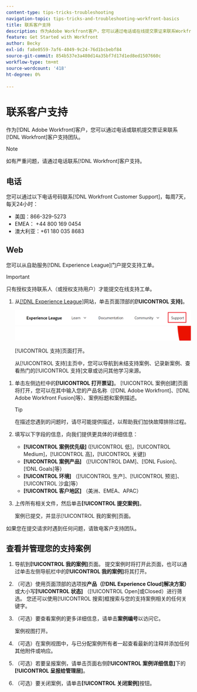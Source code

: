 ```yaml
---
content-type: tips-tricks-troubleshooting
navigation-topic: tips-tricks-and-troubleshooting-workfront-basics
title: 联系客户支持
description: 作为Adobe Workfront客户，您可以通过电话或在线提交票证来联系Workfront客户支持团队。 本文包括联系客户支持以及查看和管理支持案例的说明。
feature: Get Started with Workfront
author: Becky
exl-id: fa8e0559-7af6-4049-9c24-76d1bcbebf84
source-git-commit: 854b537e3a480d14a35bf7d17d1ed8ed1507660c
workflow-type: tm+mt
source-wordcount: '418'
ht-degree: 0%

---
```


# 联系客户支持

<!--Audited: 12/2023-->

<!--
<p>(We need to keep this as a standalone article. It is linked in multiple articles and FAQs.)</p>
-->

作为[!DNL Adobe Workfront]客户，您可以通过电话或联机提交票证来联系[!DNL Workfront]客户支持团队。

>[!NOTE]
>
>如有严重问题，请通过电话联系[!DNL Workfront]客户支持。

## 电话

您可以通过以下电话号码联系[!DNL Workfront Customer Support]，每周7天，每天24小时：

* 美国：866-329-5273
* EMEA： +44 800 169 0454
* 澳大利亚：+61 180 035 8683

<!--Old numbers - before 2/10/2025:

* US: 844-306-HELP(4357)
* EMEA: +44 1256 274200
* Australia: +61 1800 849259

-->

## Web

您可以从自助服务[!DNL Experience League]门户提交支持工单。

>[!IMPORTANT]
>
>只有授权支持联系人（或授权支持用户）才能提交在线支持工单。


1. 从[[!DNL Experience League]](https://experienceleague.adobe.com)网站，单击页面顶部的&#x200B;**[!UICONTROL 支持]**。

   ![](assets/experience-league-top-navigation-with-support-highlighted.png)

   [!UICONTROL 支持]页面打开。

   从[!UICONTROL 支持]主页中，您可以导航到未结支持案例、记录新案例、查看热门的[!UICONTROL 支持]文章或访问其他学习来源。

<!--1. To submit a case, select the option **[!UICONTROL Open a support case]**, then click **[!UICONTROL Sign] In**.-->

1. 单击左侧边栏中的&#x200B;**[!UICONTROL 打开票证]**。
[!UICONTROL 案例创建]页面将打开，您可以在其中输入您的产品名称（[!DNL Adobe Workfront]、[!DNL Adobe Workfront Fusion]等）、案例标题和案例描述。

   >[!TIP]
   >
   >在描述您遇到的问题时，请尽可能提供描述，以帮助我们加快故障排除过程。


1. 填写以下字段的信息，向我们提供更具体的详细信息：

   * **[!UICONTROL 案例优先级]** ([!UICONTROL 低]，[!UICONTROL Medium]，[!UICONTROL 高]，[!UICONTROL 关键])
   * **[!UICONTROL 案例产品]** （[!UICONTROL DAM]、[!DNL Fusion]、[!DNL Goals]等）
   * **[!UICONTROL 环境]** （[!UICONTROL 生产]、[!UICONTROL 预览]、[!UICONTROL 沙盒]等）
   * **[!UICONTROL 客户地区]** （美洲、EMEA、APAC）

1. 上传所有相关文件，然后单击&#x200B;**[!UICONTROL 提交案例]**。

   案例已提交，并显示[!UICONTROL 我的案例]页面。

   <!--
   [](assets/all-cases-list-exl-support-portal.png)
   -->

如果您在提交请求时遇到任何问题，请致电客户支持团队。


## 查看并管理您的支持案例

1. 导航到&#x200B;**[!UICONTROL 我的案例]**&#x200B;页面。 提交案例时将打开此页面，也可以通过单击左侧导航栏中的&#x200B;**[!UICONTROL 我的案例]**&#x200B;将其打开。

1. （可选）使用页面顶部的选项按&#x200B;**产品（[!DNL Experience Cloud]解决方案）**&#x200B;或大小写&#x200B;**[!UICONTROL 状态]** （[!UICONTROL Open]或Closed）进行筛选。 您还可以使用[!UICONTROL 搜索]框搜索与您的支持案例相关的任何关键字。

1. （可选）要查看案例的更多详细信息，请单击&#x200B;**案例编号**&#x200B;以访问它。

   案例视图打开。

1. （可选）在案例视图中，与已分配案例所有者一起查看最新的注释并添加任何其他附件或响应。

1. （可选）若要呈报案例，请单击页面右侧&#x200B;**[!UICONTROL 案例详细信息]**&#x200B;下的&#x200B;**[!UICONTROL 呈报给管理层]**。

1. （可选）要关闭案例，请单击&#x200B;**[!UICONTROL 关闭案例]**&#x200B;按钮。


<!--drafted: I took the information above from this blog post by Jon Chen (on September 13, 2022): https://experienceleaguecommunities.adobe.com/t5/workfront-blogs/how-to-submit-a-support-ticket-on-experience-league/ba-p/461737)

- this is the information that was there before - pointing to WorkfrontOne: 

If you are logged in as an Authorized Support Contact, you can contact Workfront Customer Support through the Workfront One site and create a case, formally called a ticket.

1. Log in to [**one.workfront.com**](https://one.workfront.com/) as an Authorized Support Contact.
1. On the **Home** page, click **Support**.

   ![](assets/supporthome-350x138.png)

   The Customer Support page displays.

   >[!NOTE]
   >
   >If you don't see the Support option on the Home page, you are not an Authorized Support Contact. Your Workfront administrator can contact Workfront Customer Support and request you be added an Authorized Support Contact. If you are the only Workfront administrator for your organization, contact the Workfront Support team by phone.

1. Complete the fields in the **Create a Support Case** form. All fields are required.  

   <table style="table-layout:auto">
    <tr>
        <td><strong>Subject</strong></td>
        <td>Type a brief question or explanation of the issue you are experiencing.</td>
    </tr>
    <tr>
        <td><strong>Description</strong></td>
        <td>Type a detailed description of the issue. Include as much information as possible.</td>
    </tr>
    <tr>
        <td><strong>Priority</strong></td>
        <td> </td>
    </tr>
    <tr>
        <td><strong>Case Product</strong></td>
        <td>Select the product in which you are experiencing the issue. If the issue is not related to a specific product, select None.</td>
    </tr>
    <tr>
        <td><strong>Product Area</strong></td>
        <td>Select the area of the product that best relates to the issue. If the related area is not listed in the drop-down menu, select Not Listed.</td>
    </tr>
    <tr>
        <td><strong>Environment</strong></td>
        <td>Select the environment in which the issue occurs. If you are seeing the issue in both the Production and Sandbox environments, please select Production.</td>
    </tr>
    <tr>
        <td><strong>Customer Region</strong></td>
        <td> </td>
    </tr>
   </table>

1. (Optional) Attach a file, such as an image or video file.

   1. At the bottom of the form, click **Upload File**.
   1. Click **Upload File**, then browse for and select the desired file.

      ![](assets/supportselectfile-350x368.png)

   1. Click **Done** to upload the file to the case.

1. Click **Submit** to submit the case to Workfront Customer Support.

-->


